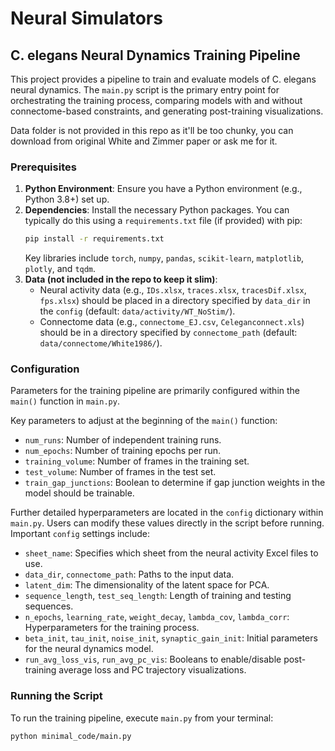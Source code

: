 # Neural Simulators 

## C. elegans Neural Dynamics Training Pipeline

This project provides a pipeline to train and evaluate models of C. elegans neural dynamics. The `main.py` script is the primary entry point for orchestrating the training process, comparing models with and without connectome-based constraints, and generating post-training visualizations.

Data folder is not provided in this repo as it'll be too chunky, you can download from original White and Zimmer paper or ask me for it.

### Prerequisites

1.  **Python Environment**: Ensure you have a Python environment (e.g., Python 3.8+) set up.
2.  **Dependencies**: Install the necessary Python packages. You can typically do this using a `requirements.txt` file (if provided) with pip:
    ```bash
    pip install -r requirements.txt
    ```
    Key libraries include `torch`, `numpy`, `pandas`, `scikit-learn`, `matplotlib`, `plotly`, and `tqdm`.
3.  **Data (not included in the repo to keep it slim)**:
    * Neural activity data (e.g., `IDs.xlsx`, `traces.xlsx`, `tracesDif.xlsx`, `fps.xlsx`) should be placed in a directory specified by `data_dir` in the `config` (default: `data/activity/WT_NoStim/`).
    * Connectome data (e.g., `connectome_EJ.csv`, `Celeganconnect.xls`) should be in a directory specified by `connectome_path` (default: `data/connectome/White1986/`).

### Configuration

Parameters for the training pipeline are primarily configured within the `main()` function in `main.py`.

Key parameters to adjust at the beginning of the `main()` function:
* `num_runs`: Number of independent training runs.
* `num_epochs`: Number of training epochs per run.
* `training_volume`: Number of frames in the training set.
* `test_volume`: Number of frames in the test set.
* `train_gap_junctions`: Boolean to determine if gap junction weights in the model should be trainable.

Further detailed hyperparameters are located in the `config` dictionary within `main.py`. Users can modify these values directly in the script before running. Important `config` settings include:

* `sheet_name`: Specifies which sheet from the neural activity Excel files to use.
* `data_dir`, `connectome_path`: Paths to the input data.
* `latent_dim`: The dimensionality of the latent space for PCA.
* `sequence_length`, `test_seq_length`: Length of training and testing sequences.
* `n_epochs`, `learning_rate`, `weight_decay`, `lambda_cov`, `lambda_corr`: Hyperparameters for the training process.
* `beta_init`, `tau_init`, `noise_init`, `synaptic_gain_init`: Initial parameters for the neural dynamics model.
* `run_avg_loss_vis`, `run_avg_pc_vis`: Booleans to enable/disable post-training average loss and PC trajectory visualizations.

### Running the Script

To run the training pipeline, execute `main.py` from your terminal:

```bash
python minimal_code/main.py